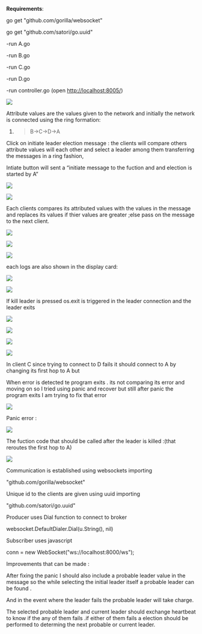 ﻿**Requirements**:

go get "github.com/gorilla/websocket"

go get "github.com/satori/go.uuid"

-run A.go

-run B.go

-run C.go

-run D.go

-run controller.go (open [http://localhost:8005/](http://localhost:8081/))

![](Aspose.Words.bf06d843-260b-4a30-ae02-6efbb3f2dae7.001.png)


Attribute values are the values given to the network and initially the network is connected using the ring formation: 

1. >B->C->D->A



Click on initiate leader election message : the clients will compare others attribute values will each other and select a leader among them transferring the messages in a ring fashion,

Intiate button will sent a “initiate message to the fuction and and election is started by A”

![](Aspose.Words.bf06d843-260b-4a30-ae02-6efbb3f2dae7.002.png)

![](Aspose.Words.bf06d843-260b-4a30-ae02-6efbb3f2dae7.003.png)

Each clients compares its attributed values with the values in the message and replaces its values if thier values are greater ;else pass on the message to the next client.

![](Aspose.Words.bf06d843-260b-4a30-ae02-6efbb3f2dae7.004.png)

![](Aspose.Words.bf06d843-260b-4a30-ae02-6efbb3f2dae7.005.png)

![](Aspose.Words.bf06d843-260b-4a30-ae02-6efbb3f2dae7.006.png)



each logs are also shown in the display card:

![](Aspose.Words.bf06d843-260b-4a30-ae02-6efbb3f2dae7.007.png)

![](Aspose.Words.bf06d843-260b-4a30-ae02-6efbb3f2dae7.008.png)

If kill leader is pressed os.exit is triggered in the leader connection and the leader exits

![](Aspose.Words.bf06d843-260b-4a30-ae02-6efbb3f2dae7.009.png)

![](Aspose.Words.bf06d843-260b-4a30-ae02-6efbb3f2dae7.010.png)

![](Aspose.Words.bf06d843-260b-4a30-ae02-6efbb3f2dae7.011.png)

![](Aspose.Words.bf06d843-260b-4a30-ae02-6efbb3f2dae7.012.png)


In client C since trying to connect to D fails it should connect to A by changing its first hop to A but

When error is detected te program exits . its not comparing its error and moving on so I tried using panic and recover but still after panic the program exits I am trying to fix that error

![](Aspose.Words.bf06d843-260b-4a30-ae02-6efbb3f2dae7.013.png)


Panic error :

![](Aspose.Words.bf06d843-260b-4a30-ae02-6efbb3f2dae7.014.png)

The fuction code that should be called after the leader is killed :(that reroutes the first hop to A)

![](Aspose.Words.bf06d843-260b-4a30-ae02-6efbb3f2dae7.015.png)

Communication is established using websockets importing 

"github.com/gorilla/websocket"

Unique id to the clients are given using uuid importing

"github.com/satori/go.uuid"

Producer uses Dial function to connect to broker 

websocket.DefaultDialer.Dial(u.String(), nil)

Subscriber uses javascript 

conn = new WebSocket("ws://localhost:8000/ws"); 



Improvements that can be made :

After fixing the panic I should also include a probable leader value in the message so the while selecting the initial leader itself a probable leader can be found .

And in the event where the leader fails the probable leader will take charge.

The selected probable leader and current leader should exchange heartbeat to know if the any of them fails .if either of them fails a election should be performed to determing the next probable or current leader.



